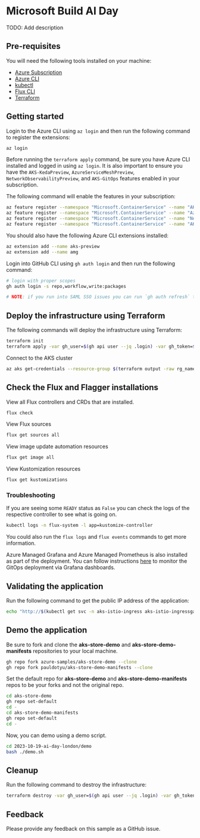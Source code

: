 # Microsoft Build AI Day

TODO: Add description

## Pre-requisites

You will need the following tools installed on your machine:

- [Azure Subscription](https://azure.microsoft.com/get-started/)
- [Azure CLI](https://docs.microsoft.com/cli/azure/install-azure-cli?view=azure-cli-latest)
- [kubectl](https://kubernetes.io/docs/tasks/tools/)
- [Flux CLI](https://fluxcd.io/flux/installation/)
- [Terraform](https://www.terraform.io/downloads.html)

## Getting started

Login to the Azure CLI using `az login` and then run the following command to register the extensions:

```bash
az login
```

Before running the `terraform apply` command, be sure you have Azure CLI installed and logged in using `az login`. It is also important to ensure you have the `AKS-KedaPreview`, `AzureServiceMeshPreview`, `NetworkObservabilityPreview`, and `AKS-GitOps` features enabled in your subscription.

The following command will enable the features in your subscription:

```bash
az feature register --namespace "Microsoft.ContainerService" --name "AKS-KedaPreview"
az feature register --namespace "Microsoft.ContainerService" --name "AzureServiceMeshPreview"
az feature register --namespace "Microsoft.ContainerService" --name "NetworkObservabilityPreview"
az feature register --namespace "Microsoft.ContainerService" --name "AKS-GitOps"
```

You should also have the following Azure CLI extensions installed:

```bash
az extension add --name aks-preview
az extension add --name amg
```

Login into GitHub CLI using `gh auth login` and then run the following command:

```bash
# login with proper scopes
gh auth login -s repo,workflow,write:packages

# NOTE: if you run into SAML SSO issues you can run `gh auth refresh` to refresh the token
```

## Deploy the infrastructure using Terraform

The following commands will deploy the infrastructure using Terraform:

```bash
terraform init
terraform apply -var gh_user=$(gh api user --jq .login) -var gh_token=$(gh auth token)
```

Connect to the AKS cluster

```bash
az aks get-credentials --resource-group $(terraform output -raw rg_name) --name $(terraform output -raw aks_name)
```

## Check the Flux and Flagger installations

View all Flux controllers and CRDs that are installed.

```bash
flux check
```

View Flux sources

```bash
flux get sources all
```

View image update automation resources

```bash
flux get image all
```

View Kustomization resources

```bash
flux get kustomizations
```

### Troubleshooting

If you are seeing some `READY` status as `False` you can check the logs of the respective controller to see what is going on.

```bash
kubectl logs -n flux-system -l app=kustomize-controller
```

You could also run the `flux logs` and `flux events` commands to get more information.

Azure Managed Grafana and Azure Managed Prometheus is also installed as part of the deployment. You can follow instructions [here](https://learn.microsoft.com/azure/azure-arc/kubernetes/monitor-gitops-flux-2) to monitor the GitOps deployment via Grafana dashboards.

## Validating the application

Run the following command to get the public IP address of the application:

```bash
echo "http://$(kubectl get svc -n aks-istio-ingress aks-istio-ingressgateway-external -o jsonpath='{.status.loadBalancer.ingress[0].ip}')"
```

## Demo the application

Be sure to fork and clone the **aks-store-demo** and **aks-store-demo-manifests** repositories to your local machine.

```bash
gh repo fork azure-samples/aks-store-demo --clone
gh repo fork pauldotyu/aks-store-demo-manifests --clone
```

Set the default repo for **aks-store-demo** and **aks-store-demo-manifests** repos to be your forks and not the original repo.

```bash
cd aks-store-demo
gh repo set-default
cd -
cd aks-store-demo-manifests
gh repo set-default
cd -
```

Now, you can demo using a demo script.

```bash
cd 2023-10-19-ai-day-london/demo
bash ./demo.sh
```

## Cleanup

Run the following command to destroy the infrastructure:

```bash
terraform destroy -var gh_user=$(gh api user --jq .login) -var gh_token=$(gh auth token)
```

## Feedback

Please provide any feedback on this sample as a GitHub issue.
